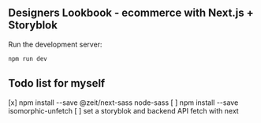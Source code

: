## Designers Lookbook - ecommerce with Next.js + Storyblok

Run the development server:

```bash
npm run dev
```

## Todo list for myself

[x] npm install --save @zeit/next-sass node-sass
[ ] npm install --save isomorphic-unfetch
[ ] set a storyblok and backend API fetch with next
